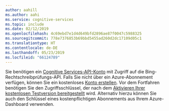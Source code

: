 ```yaml
---
author: aahill
ms.author: aahi
ms.service: cognitive-services
ms.topic: include
ms.date: 02/12/2019
ms.openlocfilehash: 4c69ebd7e1d4d649bfd2896ae87f0047c5988325
ms.sourcegitcommit: 778e7376853b69bbd5455ad260d2dc17109d05c1
ms.translationtype: HT
ms.contentlocale: de-DE
ms.lasthandoff: 05/23/2019
ms.locfileid: "66124789"
---
```

Sie benötigen ein [Cognitive Services-API-Konto](https://docs.microsoft.com/azure/cognitive-services/cognitive-services-apis-create-account) mit Zugriff auf die Bing-Rechtschreibprüfungs-API. Falls Sie nicht über ein Azure-Abonnement verfügen, können Sie ein kostenloses [Konto erstellen](https://azure.microsoft.com/try/cognitive-services/?api=text-analytics). Vor dem Fortfahren benötigen Sie den Zugriffsschlüssel, der nach dem [Aktivieren Ihrer kostenlosen Testversion bereitgestellt](https://azure.microsoft.com/try/cognitive-services/my-apis/) wird. Alternativ hierzu können Sie auch den Schlüssel eines kostenpflichtigen Abonnements aus Ihrem Azure-Dashboard verwenden.
